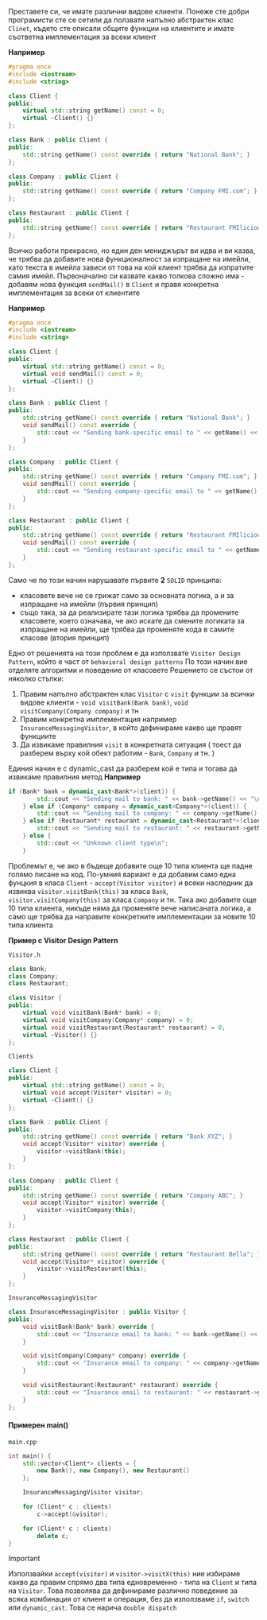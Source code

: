 Преставете си, че имате различни видове клиенти. Понеже сте добри програмисти сте се сетили да ползвате напълно абстрактен клас `Clinet`, 
където сте описали общите функции на клиентите и имате съответна имплементация за всеки клиент

**Например**
```c++
#pragma once
#include <iostream>
#include <string>

class Client {
public:
    virtual std::string getName() const = 0;
    virtual ~Client() {}
};

class Bank : public Client {
public:
    std::string getName() const override { return "National Bank"; }
};

class Company : public Client {
public:
    std::string getName() const override { return "Company FMI.com"; }
};

class Restaurant : public Client {
public:
    std::string getName() const override { return "Restaurant FMIlicious"; }
};

```


Всичко работи прекрасно, но един ден мениджърът ви идва и ви казва, че трябва да добавите нова функционалност за изпращане на имейли, 
като текста в имейла зависи от това на кой клиент трябва да изпратите самия имейл. Първоначално си казвате какво толкова сложно има - добавям нова 
функция `sendMail()` в `Client` и правя конкретна имплементация за всеки от клиентите

**Например**
```c++
#pragma once
#include <iostream>
#include <string>

class Client {
public:
    virtual std::string getName() const = 0;
    virtual void sendMail() const = 0;
    virtual ~Client() {}
};

class Bank : public Client {
public:
    std::string getName() const override { return "National Bank"; }
    void sendMail() const override {
        std::cout << "Sending bank-specific email to " << getName() << std::endl;
    }
};

class Company : public Client {
public:
    std::string getName() const override { return "Company FMI.com"; }
    void sendMail() const override {
        std::cout << "Sending company-specific email to " << getName() << std::endl;
    }
};

class Restaurant : public Client {
public:
    std::string getName() const override { return "Restaurant FMIlicious"; }
    void sendMail() const override {
        std::cout << "Sending restaurant-specific email to " << getName() << std::endl;
    }
};

```

Само че по този начин нарушавате първите **2** `SOLID` принципа:
 - класовете вече не се грижат само за основната логика, а и за изпращане на имейли (първия принцип)
 - също така, за да реализирате тази логика трябва да промените класовете, което означава, че ако искате да смените логиката за изпращане на имейли,
   ще трябва да променяте кода в самите класове (втория принцип)
   
Едно от решенията на този проблем е да използвате `Visitor Design Pattern`, който е част от `behavioral design patterns` 
По този начин вие отделяте алгоритми и поведение от класовете
Решението се състои от няколко стъпки:
1. Правим напълно абстрактен клас `Visitor` с `visit` функции за всички видове клиенти - `void visitBank(Bank bank)`, `void visitCompany(Company company)` и тн
2. Правим конкретна имплементация например `InsuranceMessagingVisitor`, в който дефинираме какво ще правят функциите
3. Да извикаме правилния `visit` в конкретната ситуация ( тоест да разберем върху кой обект работим - `Bank`, `Company` и тн. )

Единия начин е с dynamic_cast да разберем кой е типа и тогава да извикаме правилния метод
**Например**
```c++
if (Bank* bank = dynamic_cast<Bank*>(client)) {
        std::cout << "Sending mail to bank: " << bank->getName() << "\n";
    } else if (Company* company = dynamic_cast<Company*>(client)) {
        std::cout << "Sending mail to company: " << company->getName() << "\n";
    } else if (Restaurant* restaurant = dynamic_cast<Restaurant*>(client)) {
        std::cout << "Sending mail to restaurant: " << restaurant->getName() << "\n";
    } else {
        std::cout << "Unknown client type\n";
    }
```

Проблемът е, че ако в бъдеще добавите още 10 типа клиента ще падне голямо писане на код. По-умния вариант е да добавим само една фунцкия в класа 
`Client` - `accept(Visitor visitor)` и всеки наследник да извиква `visitor.visitBank(this)` за класа `Bank`, `visitor.visitCompany(this)` за класа 
`Company` и тн. Така ако добавите още 10 типа клиента, никъде няма да променяте вече написаната логика, а само ще трябва да направите конкретните 
имплементации за новите 10 типа клиента

**Пример с Visitor Design Pattern**

`Visitor.h`
```c++
class Bank;
class Company;
class Restaurant;

class Visitor {
public:
    virtual void visitBank(Bank* bank) = 0;
    virtual void visitCompany(Company* company) = 0;
    virtual void visitRestaurant(Restaurant* restaurant) = 0;
    virtual ~Visitor() {}
};
```

`Clients`
```c++
class Client {
public:
    virtual std::string getName() const = 0;
    virtual void accept(Visitor* visitor) = 0;
    virtual ~Client() {}
};

class Bank : public Client {
public:
    std::string getName() const override { return "Bank XYZ"; }
    void accept(Visitor* visitor) override {
        visitor->visitBank(this);
    }
};

class Company : public Client {
public:
    std::string getName() const override { return "Company ABC"; }
    void accept(Visitor* visitor) override {
        visitor->visitCompany(this);
    }
};

class Restaurant : public Client {
public:
    std::string getName() const override { return "Restaurant Bella"; }
    void accept(Visitor* visitor) override {
        visitor->visitRestaurant(this);
    }
};
```

`InsuranceMessagingVisitor`
```c++
class InsuranceMessagingVisitor : public Visitor {
public:
    void visitBank(Bank* bank) override {
        std::cout << "Insurance email to bank: " << bank->getName() << "\n";
    }

    void visitCompany(Company* company) override {
        std::cout << "Insurance email to company: " << company->getName() << "\n";
    }

    void visitRestaurant(Restaurant* restaurant) override {
        std::cout << "Insurance email to restaurant: " << restaurant->getName() << "\n";
    }
};
```

#### Примерен main()
`main.cpp`
```c++
int main() {
    std::vector<Client*> clients = {
        new Bank(), new Company(), new Restaurant()
    };

    InsuranceMessagingVisitor visitor;

    for (Client* c : clients)
        c->accept(&visitor);

    for (Client* c : clients)
        delete c;
}
```

> [!IMPORTANT]
> Използвайки `accept(visitor)` и `visitor->visitX(this)` ние избираме какво да правим спрямо два типа едновременно - типа на `Client` и типа на `Visitor`. Това позволява да дефинираме различно поведение за всяка комбинация от клиент и операция, без да използваме `if`, `switch` или `dynamic_cast`. Това се нарича `double dispatch`